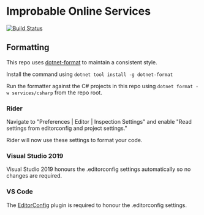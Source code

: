 # Improbable Online Services

[![Build Status](https://badge.buildkite.com/4b2e4663ffac60c80d6c1e6b1d296b46155533a904ede73b0b.svg)](https://buildkite.com/improbable/online-services-premerge)

## Formatting

This repo uses [dotnet-format](https://github.com/dotnet/format) to maintain a consistent style.

Install the command using `dotnet tool install -g dotnet-format`

Run the formatter against the C# projects in this repo using `dotnet format -w services/csharp` from the repo root.

### Rider
Navigate to "Preferences | Editor | Inspection Settings" and enable "Read settings from editorconfig and project settings."

Rider will now use these settings to format your code.

### Visual Studio 2019
Visual Studio 2019 honours the .editorconfig settings automatically so no changes are required.

### VS Code
The [EditorConfig](https://marketplace.visualstudio.com/items?itemName=EditorConfig.EditorConfig) plugin is required to honour the .editorconfig settings.

